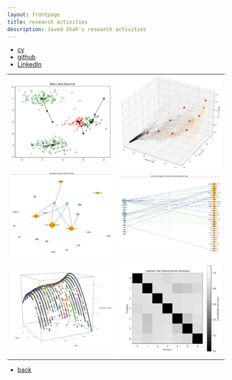 ```yaml
---
layout: frontpage
title: research activities
description: Javed Shah's research activities
---
```


<div class="navbar">
  <div class="navbar-inner">
      <ul class="nav">
          <li><a href="{{ BASE_PATH }}/jshah-public.pdf">cv</a></li>
          <li><a href="https://github.com/javedmshah">github</a></li>
          <li><a href="https://linkedin.com/in/javedmaqboolshah">LinkedIn</a></li>
      </ul>
  </div>
</div>

<table class="wide">
<tr>
  <td class="left">
    <a href="pics/bots.html">
        <img style="float: center;" src="pics/bots.png" alt="Bots Classifier" title="K-Means Clustering" />
    </a>
  </td>
  <td class="right">
  <a href="pics/bots.html">
      <img style="float: center;" src="pics/suspicion.png" alt="Mapping bot likelihood with k-means" title="K-Means Clustering"/>
  </a>
  </td>
</tr>
<tr>
  <td class="left">
    <a href="pics/emotion_agency.html">
        <img style="float: center;" src="pics/final_coded_network_graph_emotion_agency.png" alt="Agency Network Graph" title="Feature Agency Network Modeling" />
    </a>
  </td>
  <td class="right">
  <a href="pics/emotion_agency.html">
      <img style="float: center;" src="pics/paper_final_coded_network_graph_emotion_agency.png" alt="Literature Review Network Graph" title="Feature Extraction from Literature Studies"/>
  </a>
  </td>
</tr>
<tr>
  <td class="left">
    <a href="pics/relheg.html">
        <img style="float: center;" src="pics/fixed_model_final.png" alt="modeling conflict" title="Generalized Linear Models for computational sociology" />
    </a>
  </td>
  <td class="right">
  <a href="pics/gtfeature.html">
      <img style="float: center;" src="pics/gt_feature_classes.png" alt="Pairwise feature classification accuracy" title="Game theory for feature analysis"/>
  </a>
  </td>
</tr>
<tr>
  <td class="left">

  </td>
</tr>
</table>

<div class="navbar">
  <div class="navbar-inner">
      <ul class="nav">
          <li><a href="index.html">back</a></li>
      </ul>
  </div>
</div>
